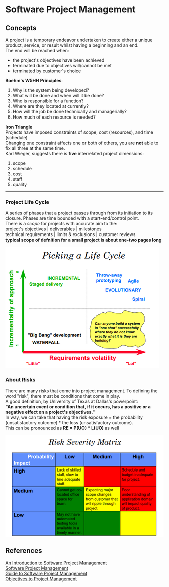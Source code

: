 # Software Project Management

## Concepts

A project is a temporary endeavor undertaken to create either a unique product, service, or result whilst having a beginning and an end.<br>
The end will be reached when:
- the project's objectives have been achieved
- terminated due to objectives will/cannot be met
- terminated by customer's choice

**Boehm's W5HH Principles**:
1) Why is the system being developed?
2) What will be done and when will it be done?
3) Who is responsible for a function?
4) Where are they located at currently?
5) How will the job be done technically and managerially?
6) How much of each resource is needed?

**Iron Triangle**<br>
Projects have imposed constraints of scope, cost (resources), and time (schedule) <br>
Changing one constraint affects one or both of others, you are **not** able to fix all three at the same time. <br>
Karl Wieger, suggests there is **five** interrelated project dimensions:

1) scope 
2) schedule 
3) cost 
4) staff 
5) quality

---

### Project Life Cycle

A series of phases that a project passes through from its initiation to its closure. Phases are time bounded with a start-end/control point.<br>
There is a *scope* for projects with accurate aim to the:<br>
project's objectives | deliverables | milestones<br>
technical requirements | limits & exclusions | customer reviews <br>
**typical scope of defnition for a small project is about one-two pages long**

![Figure of Picking a Life Cycle](images\lifecyclechoice.png)


### About Risks

There are many risks that come into project management. To defining the word "risk", there must be conditions that come in play. <br>
A good definition, by University of Texas at Dallas's powerpoint:<br>**"An uncertain event or condition that, if it occurs, has a positive or a negative effect on a project's objectives."**<br>
In way, we can take that having the risk exposure = the probability (unsatisfactory outcome) * the loss (unsatisfactory outcome).<br>This can be pronounced as **RE = P(UO) * L(UO)** as well

![Risk Serverity Matrix](images\riskserverity.png)


## References

[An Introduction to Software Project Management](https://personal.utdallas.edu/~mcp130030/talks/tIntroMgt.pdf) <br>
[Software Project Management](https://www.geeksforgeeks.org/software-engineering-software-project-management-spm/) <br>
[Guide to Software Project Management](https://www.smartsheet.com/content/software-project-management) <br>
[Objectives to Project Management](https://www.geeksforgeeks.org/what-are-the-objectives-of-project-management/) <br>
